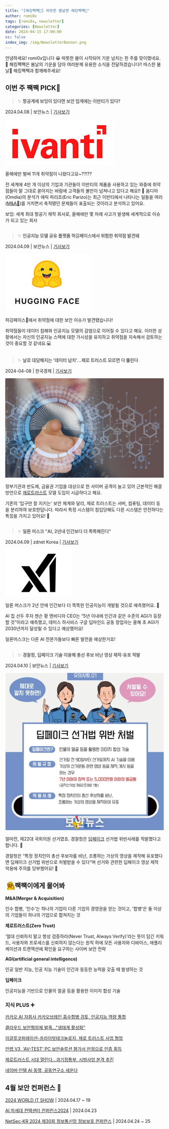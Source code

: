 ```yaml
---
title: "[해킹짹짹🐣] 따뜻한 봄날엔 해킹짹짹💐"
author: romi0x
tags: [romi0x, newsletter]
categories: [Newsletter]
date: 2024-04-15 17:00:00
cc: false
index_img: /img/NewsletterBanner.png
---
```


안녕하세요! romi0x입니다 😀
따뜻한 봄이 시작되어 기운 넘치는 한 주를 맞이했네요. 🤗 
해킹짹짹은 봄날의 기운을 담아 여러분께 유용한 소식을 전달하겠습니다!! 
따스한 봄날💐 해킹짹짹과 함께해주세요!

## 이번 주 짹짹 PICK🐥
> ✨ **항공계에 보잉이 있다면 보안 업계에는 이반티가 있다?**

2024.04.08 | 보안뉴스 | [기사보기](https://www.boannews.com/media/view.asp?idx=128624&page=1&kind=1)

![기사사진](newsletter0415/image1.png)

올해에만 벌써 11개 취약점이 나왔다고요~??!?? 

전 세계에 4만 개 이상의 기업과 기관들이 이반티의 제품을 사용하고 있는 와중에 취약점들이 말 그대로 쏟아지는 바람에 고객들의 불만이 넘쳐나고 있다고 해요!! 🤯
옴디아(Omdia)의 분석가 에릭 파리조(Eric Parizo)는 최근 이반티에서 나타나는 일들을 여러 ([M&A🏢](#짹짹이에게-물어봐))를 거치면서 축적됐던 문제들이 표출되는 것이라고 분석하고 있어요.

보잉: 세계 최대 항공기 제작 회사로, 올해에만 몇 차례 사고가 발생해 세계적으로 이슈가 되고 있는 회사

## 
> ✨ **인공지능 모델 공유 플랫폼 허깅페이스에서 위험한 취약점 발견돼**

2024.04.09 | 보안뉴스 | [기사보기](https://www.boannews.com/media/view.asp?idx=128693&kind=1&search=title&find=%C3%EB%BE%E0%C1%A1)

![기사사진](newsletter0415/image2.png)

허깅페이스🤗에서 취약점에 대한 보안 이슈가 발견됐습니다!

취약점들이 데이터 침해와 인공지능 모델의 감염으로 이어질 수 있다고 해요. 이러한 상황에서는 자신의 인공지능 스택에 대한 가시성을 유지하고 취약점을 지속해서 검토하는 것이 중요할 것 같네요.💻


## 
> ✨ **날로 대담해지는 '데이터 납치'…제로 트러스트 모르면 다 뚫린다**

2024-04-08 | 한국경제 | [기사보기](https://www.hankyung.com/article/2024040864161)

![기사사진](newsletter0415/image3.png)

정부기관과 반도체, 금융권 기업을 대상으로 한 사이버 공격이 늘고 있어 근본적인 해결 방안으로 [제로트러스트](#짹짹이에게-물어봐) 모델 도입이 시급하다고 해요.

기존의 '입구만 잘 지키는' 보안 체계와 달리, 제로 트러스트는 서버, 컴퓨팅, 데이터 등을 분리하여 보호한답니다. 따라서 특정 시스템이 침입당해도 다른 시스템은 안전하다는 특징을 가지고 있어요! 🦺

## 
> ✨ **일론 머스크 "AI, 2년내 인간보다 더 똑똑해진다"**

2024.04.09 | zdnet Korea | [기사보기](https://zdnet.co.kr/view/?no=20240409080453)


![기사사진](newsletter0415/image4.png)

일론 머스크가 2년 안에 인간보다 더 똑똑한 인공지능이 개발될 것으로 예측했어요. 🦾

AI 칩 선두 주자 젠슨 황 엔비디아 CEO는 “5년 이내에 인간과 같은 수준의 AGI가 등장할 것”이라고 예측했고, 데미스 하사비스 구글 딥마인드 공동 창업자는 올해 초 AGI가 2030년까지 달성될 수 있다고 예상했어요!

일론머스크는 다른 AI 전문가들보다 빠른 발전을 예상한거죠!

## 
> ✨ **경찰청, 딥페이크 기술 이용해 총선 후보 비난 영상 제작·유포 적발**

2024.04.10 | 보안뉴스 | [기사보기](https://www.boannews.com/media/view.asp?idx=128723&direct=mobile)

![기사사진](newsletter0415/image5.png)

얼마전, 제22대 국회의원 선거였죠. 경찰청은 [딥페이크](#짹짹이에게-물어봐) 선거법 위반사례를 적발했다고 합니다. 👥

경찰청은 “특정 정치인이 총선 후보자를 비난, 조롱하는 가상의 영상을 제작해 유포했다면 딥페이크 선거법 위반으로 처벌받을 수 있다”며 선거와 관련한 딥페이크 영상 제작 악용에 주의를 당부했어요! 👮

## 짹짹이에게 물어봐 <img src="/img/keyword.gif" width="30" height="30" style="float:left;"/>

**M&A(Merger & Acquisition)**

인수 합병,  '인수'는 하나의 기업이 다른 기업의 경영권을 얻는 것이고, '합병'은 둘 이상의 기업들이 하나의 기업으로 합쳐지는 것

**제로트러스트(Zero Trust)**

‘절대 신뢰하지 말고 항상 검증하라(Never Trust, Always Verify)’라는 뜻이 담긴 키워드, 사용자와 프로세스를 신뢰하지 않는다는 원칙 하에 모든 사용자와 디바이스, 애플리케이션과 트랜잭션에 확인을 요구하는 사이버 보안 전략

**AGI(artificial general intelligence)**

인공 일반 지능, 인공 지능 기술이 인간과 동등한 능력을 갖출 때 발생하는 것

**딥페이크**

인공지능을 기반으로 인물의 얼굴 등을 활용한 이미지 합성 기술

### 지식 PLUS ➕

[카카오 AI 자회사 카카오브레인 흡수합병 검토, 인공지능 역량 통합](https://www.businesspost.co.kr/BP?command=article_view&num=348471)

[클라우드 보안협의체 발족…"생태계 활성화"](https://www.newsis.com/view/?id=NISX20240408_0002691906&cID=10406&pID=13100)

[이글루코퍼레이션-프라이빗테크놀로지, 제로 트러스트 사업 협업](https://n.news.naver.com/mnews/article/138/0002170846)

[안랩 V3, 'AV-TEST' PC 보안솔루션 평가서 만점으로 인증 획득](https://www.fnnews.com/news/202404090909376367)

[제로트러스트 시대 열린다…과기정통부, 시범사업 본격 추진](https://www.hankyung.com/article/202404086972i)

[네이버·인텔 AI 동맹, 공동연구소 세운다](https://www.mk.co.kr/news/it/10987125)

## **4월 보안 컨퍼런스** 🐥

[2024 WORLD IT SHOW](https://www.worlditshow.co.kr/main/main.php) | 2024.04.17 ~ 19

[AI 차세대 컨택센터 컨퍼런스2024](https://conference.etnews.com/conf_info.html?uid=292) | 2024.04.23

[NetSec-KR 2024 제30회 정보통신망 정보보호 컨퍼런스](http://www.netsec-kr.or.kr/) | 2024.04.24 ~ 25
